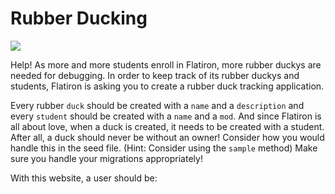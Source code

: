 # Rubber Ducking

<img src="https://mrcolley.files.wordpress.com/2014/07/rubber-ducky-2.jpg">

Help! As more and more students enroll in Flatiron, more rubber duckys are needed for debugging. In order to keep track of its rubber duckys and students, Flatiron is asking you to create a rubber duck tracking application.

Every rubber `duck` should be created with a `name` and a `description` and every `student` should be created with a `name` and a `mod`. And since Flatiron is all about love, when a duck is created, it needs to be created with a student. After all, a duck should never be without an owner! Consider how you would handle this in the seed file. (Hint: Consider using the `sample` method) Make sure you handle your migrations appropriately!

With this website, a user should be:

<!-- * Able to see a list of all the students -->
<!-- * Able to see a single student and all the ducks owned by that student -->

<!-- * Able to log a new student (and make sure that their name is not blank/mod is between 1 and 5) -->

<!-- * Able to edit a student's name (and make sure that their name is not blank/mod is between 1 and 5) -->

<!-- * Able to see a list of all the ducks -->
<!-- * Able to see a single duck and see all its details -->

<!-- * Able to edit a duck and its details -->

<!-- * Able to create a new duck with an association to a student (and make sure that their name and type are not blank) -->

<!-- Some of the models and resources have already been provided for you. Make the necessary edits and alterations to make the website function as expected. -->
